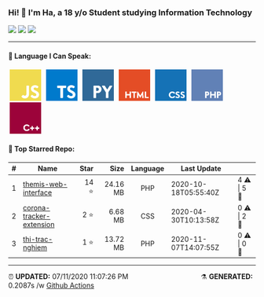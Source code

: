 <h3>Hi! 👋 I'm Ha, a 18 y/o Student studying Information Technology</h3>
<span>
	<img src="https://img.shields.io/badge/17-STARS-8cecff?style=for-the-badge">
	<img src="https://img.shields.io/badge/7-REPOS-f2e174?style=for-the-badge">
	<img src="https://img.shields.io/badge/5-FOLLOWERS-ff9eb6?style=for-the-badge">
</span>

<hr>

<h4>🧬 Language I Can Speak:</h4>
<span>
	<img style="margin: 0 3px" width="64" src="assets/icons/js.png" title="JavaScript">
	<img style="margin: 0 3px" width="64" src="assets/icons/ts.png" title="TypeScript">
	<img style="margin: 0 3px" width="64" src="assets/icons/py.png" title="Python">
	<img style="margin: 0 3px" width="64" src="assets/icons/html.png" title="Hypertext Markup Language">
	<img style="margin: 0 3px" width="64" src="assets/icons/css.png" title="Cascading Style Sheets">
	<img style="margin: 0 3px" width="64" src="assets/icons/php.png" title="Hypertext Preprocessor">
	<img style="margin: 0 3px" width="64" src="assets/icons/cpp.png" title="C++">
</span>

<h4>🥇 Top Starred Repo:</h4>

|#|Name|Star|Size|Language|Last Update||
|---|---|---:|---:|:---:|---|--|
|1|[themis-web-interface](https://github.com/belivipro9x99/themis-web-interface)|14 ⭐|24.16 MB|PHP|2020-10-18T05:55:40Z|4 ⚠  \|  5 🍴|
|2|[corona-tracker-extension](https://github.com/belivipro9x99/corona-tracker-extension)|2 ⭐|6.68 MB|CSS|2020-04-30T10:13:58Z|0 ⚠  \|  2 🍴|
|3|[thi-trac-nghiem](https://github.com/belivipro9x99/thi-trac-nghiem)|1 ⭐|13.72 MB|PHP|2020-11-07T14:07:55Z|0 ⚠  \|  0 🍴|


<hr>

<span style="clear: both">
	<span align="left">⏰ <b>UPDATED:</b> 07/11/2020 11:07:26 PM</span>
	<span>&emsp;&emsp;&emsp;&emsp;&emsp;&emsp;&emsp;&emsp;&emsp;&emsp;</span>
	<span align="right">⚗ <b>GENERATED:</b> 0.2087s /w <a href="https://github.com/belivipro9x99/belivipro9x99/actions" target="_blank">Github Actions</a></span>
</span>